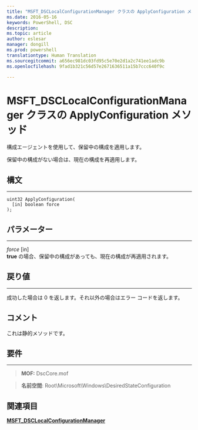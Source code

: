 ```yaml
---
title: "MSFT_DSCLocalConfigurationManager クラスの ApplyConfiguration メソッド"
ms.date: 2016-05-16
keywords: PowerShell, DSC
description: 
ms.topic: article
author: eslesar
manager: dongill
ms.prod: powershell
translationtype: Human Translation
ms.sourcegitcommit: a656ec981dc03fd95c5e70e2d1a2c741ee1adc9b
ms.openlocfilehash: 9fad1b321c56d57e2671636511a15b7ccc640f9c

---
```


# MSFT_DSCLocalConfigurationManager クラスの ApplyConfiguration メソッド

構成エージェントを使用して、保留中の構成を適用します。 

保留中の構成がない場合は、現在の構成を再適用します。


## 構文
------

```mof
uint32 ApplyConfiguration(
  [in] boolean force
);
```

## パラメーター
----------

*force* \[in\]  
**true** の場合、保留中の構成があっても、現在の構成が再適用されます。

## 戻り値
------------

成功した場合は 0 を返します。それ以外の場合はエラー コードを返します。

## コメント

これは静的メソッドです。

## 要件
------------
>**MOF:** DscCore.mof

>**名前空間**: Root\Microsoft\Windows\DesiredStateConfiguration


## 関連項目


[**MSFT_DSCLocalConfigurationManager**](msft-dsclocalconfigurationmanager.md)

 

 






<!--HONumber=Oct16_HO1-->


